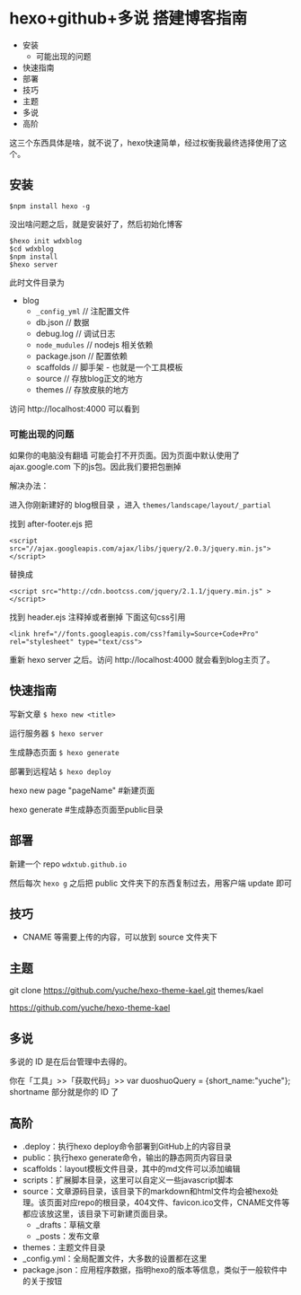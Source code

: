 # hexo+github+多说 搭建博客指南

<!-- MarkdownTOC -->

- 安装
    - 可能出现的问题
- 快速指南
- 部署
- 技巧
- 主题
- 多说
- 高阶

<!-- /MarkdownTOC -->


这三个东西具体是啥，就不说了，hexo快速简单，经过权衡我最终选择使用了这个。

## 安装

    $npm install hexo -g

没出啥问题之后，就是安装好了，然后初始化博客

    $hexo init wdxblog
    $cd wdxblog
    $npm install
    $hexo server

此时文件目录为

+ blog
    + `_config_yml` // 注配置文件
    + db.json // 数据
    + debug.log // 调试日志
    + `node_mudules` // nodejs 相关依赖
    + package.json // 配置依赖
    + scaffolds // 脚手架 - 也就是一个工具模板
    + source // 存放blog正文的地方
    + themes // 存放皮肤的地方

访问 http://localhost:4000 可以看到

### 可能出现的问题

如果你的电脑没有翻墙 可能会打不开页面。因为页面中默认使用了ajax.google.com 下的js包。因此我们要把包删掉

解决办法：

进入你刚新建好的 blog根目录 ，进入 `themes/landscape/layout/_partial`

找到 after-footer.ejs 把

    <script src="//ajax.googleapis.com/ajax/libs/jquery/2.0.3/jquery.min.js"> </script>

替换成

    <script src="http://cdn.bootcss.com/jquery/2.1.1/jquery.min.js" > </script>

找到 header.ejs 注释掉或者删掉 下面这句css引用

    <link href="//fonts.googleapis.com/css?family=Source+Code+Pro" rel="stylesheet" type="text/css">

重新 hexo server 之后。访问 http://localhost:4000 就会看到blog主页了。

## 快速指南

写新文章 `$ hexo new <title>`

运行服务器 `$ hexo server`

生成静态页面 `$ hexo generate`

部署到远程站 `$ hexo deploy`

hexo new page "pageName" #新建页面

hexo generate #生成静态页面至public目录


## 部署

新建一个 repo `wdxtub.github.io`

然后每次 `hexo g` 之后把 public 文件夹下的东西复制过去，用客户端 update 即可

## 技巧

+ CNAME 等需要上传的内容，可以放到 source 文件夹下

## 主题

git clone https://github.com/yuche/hexo-theme-kael.git themes/kael

https://github.com/yuche/hexo-theme-kael

## 多说

多说的 ID 是在后台管理中去得的。

你在「工具」>>「获取代码」>> var duoshuoQuery = {short_name:"yuche"};
shortname 部分就是你的 ID 了

## 高阶

+ .deploy：执行hexo deploy命令部署到GitHub上的内容目录
+ public：执行hexo generate命令，输出的静态网页内容目录
+ scaffolds：layout模板文件目录，其中的md文件可以添加编辑
+ scripts：扩展脚本目录，这里可以自定义一些javascript脚本
+ source：文章源码目录，该目录下的markdown和html文件均会被hexo处理。该页面对应repo的根目录，404文件、favicon.ico文件，CNAME文件等都应该放这里，该目录下可新建页面目录。
    + _drafts：草稿文章
    + _posts：发布文章
+ themes：主题文件目录
+ _config.yml：全局配置文件，大多数的设置都在这里
+ package.json：应用程序数据，指明hexo的版本等信息，类似于一般软件中的关于按钮


